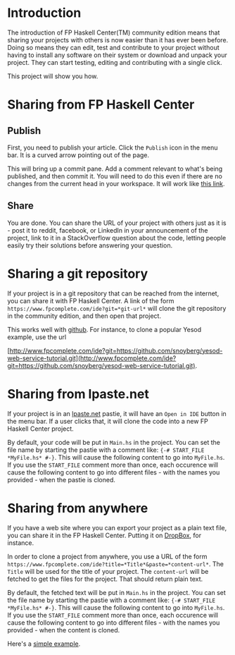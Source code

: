 # Introduction
The introduction of FP Haskell Center(TM) community edition means that sharing your projects
with others is now easier than it has ever been before. Doing so means they can edit, test and
contribute to your project without having to install any software on their system or download
and unpack your project. They can start testing, editing and contributing with a single click.

This project will show you how.

# Sharing from FP Haskell Center

## Publish
First, you need to publish your article. Click the `Publish` icon in the menu bar. It is a curved
arrow pointing out of the page.

This will bring up a commit pane. Add a comment relevant to what's being published, and then
commit it. You will need to do this even if there are no changes from the current head in your
workspace. It will work like [this link](https://www.fpcomplete.com/school/using-fphc/sharing-projects-with-fp-haskell-center).

## Share
You are done. You can share the URL of your project with others just as it is - post it to reddit,
facebook, or LinkedIn
in your announcement of the project, link to it in a StackOverflow question about the code, letting
people easily try their solutions before answering your question.

# Sharing a git repository
If your project is in a git repository that can be reached from the internet, you can share it
with FP Haskell Center. A link of the form `https://www.fpcomplete.com/ide?git=*git-url*` will clone the
git repository in the community edition, and then open that project.

This works well with [github](https://github.net/). For instance, to clone a popular Yesod example, use the url 

[http://www.fpcomplete.com/ide?git=https://github.com/snoyberg/yesod-web-service-tutorial.git](http://www.fpcomplete.com/ide?git=https://github.com/snoyberg/yesod-web-service-tutorial.git).


# Sharing from lpaste.net
If your project is in an [lpaste.net](http://lpaste.net/) pastie, it will have an `Open in IDE` button
in the menu bar. If a user clicks that, it will clone the code into a new FP Haskell Center project.

By default, your code will be put in `Main.hs` in the project. You can set the file name by starting the
pastie with a comment like: `{-# START_FILE *MyFile.hs* #-}`.
This will cause the following content to go into `MyFile.hs`. If you use the `START_FILE` comment more than
once, each occurence will cause the following content to go into different files - with the names you
provided - when the pastie is cloned.

# Sharing from anywhere
If you have a web site where you can export your project as a plain text file, you can share it in
the FP Haskell Center. Putting it on [DropBox](https://www.dropbox.com/), for instance.

In order to clone a project from anywhere, you use a URL of the form
`https://www.fpcomplete.com/ide?title=*Title*&paste=*content-url*`. The `Title` will be used for the title
of your project. The `content-url` will be fetched to get the files for the project. That should return
plain text.

By default, the fetched text will be put in `Main.hs` in the project. You can set the file name by starting the
pastie with a comment like: `{-# START_FILE *MyFile.hs* #-}`.
This will cause the following content to go into `MyFile.hs`. If you use the `START_FILE` comment more than
once, each occurence will cause the following content to go into different files - with the names you
provided - when the content is cloned.

Here's a [simple example](https://www.fpcomplete.com/ide?title=3+Bobs&paste=https://dl.dropboxusercontent.com/u/41598573/3bobs.hs).
